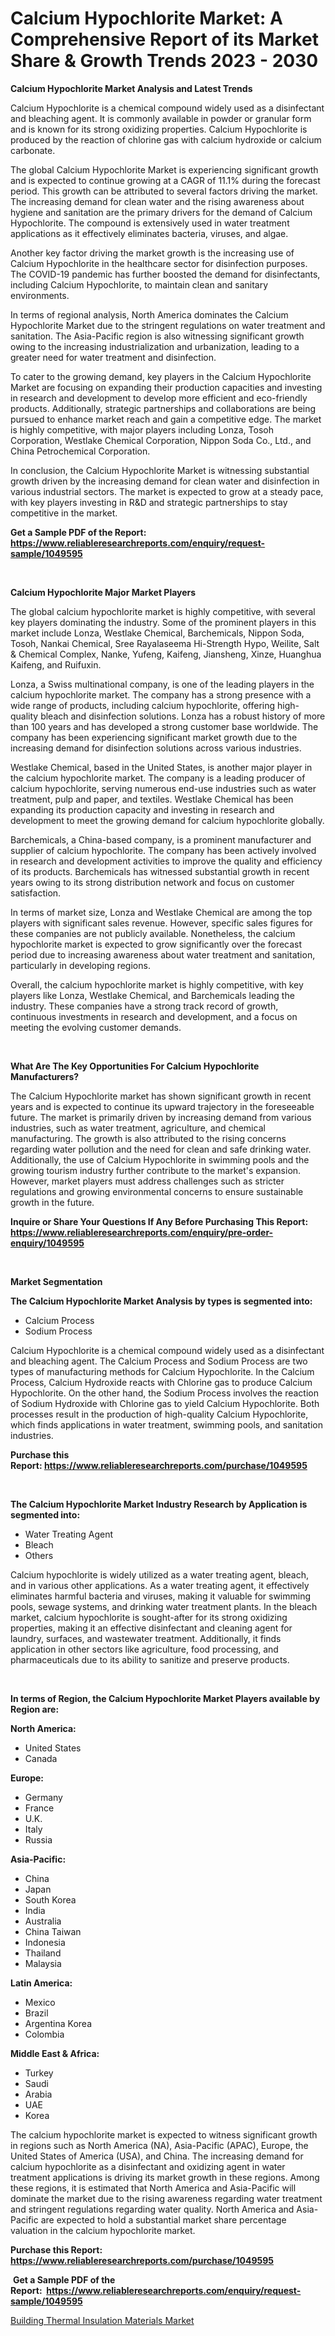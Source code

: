 <p><h1>Calcium Hypochlorite Market: A Comprehensive Report of its Market Share & Growth Trends 2023 - 2030</h1></p><p><strong>Calcium Hypochlorite Market Analysis and Latest Trends</strong></p>
<p><p>Calcium Hypochlorite is a chemical compound widely used as a disinfectant and bleaching agent. It is commonly available in powder or granular form and is known for its strong oxidizing properties. Calcium Hypochlorite is produced by the reaction of chlorine gas with calcium hydroxide or calcium carbonate.</p><p>The global Calcium Hypochlorite Market is experiencing significant growth and is expected to continue growing at a CAGR of 11.1% during the forecast period. This growth can be attributed to several factors driving the market. The increasing demand for clean water and the rising awareness about hygiene and sanitation are the primary drivers for the demand of Calcium Hypochlorite. The compound is extensively used in water treatment applications as it effectively eliminates bacteria, viruses, and algae.</p><p>Another key factor driving the market growth is the increasing use of Calcium Hypochlorite in the healthcare sector for disinfection purposes. The COVID-19 pandemic has further boosted the demand for disinfectants, including Calcium Hypochlorite, to maintain clean and sanitary environments.</p><p>In terms of regional analysis, North America dominates the Calcium Hypochlorite Market due to the stringent regulations on water treatment and sanitation. The Asia-Pacific region is also witnessing significant growth owing to the increasing industrialization and urbanization, leading to a greater need for water treatment and disinfection.</p><p>To cater to the growing demand, key players in the Calcium Hypochlorite Market are focusing on expanding their production capacities and investing in research and development to develop more efficient and eco-friendly products. Additionally, strategic partnerships and collaborations are being pursued to enhance market reach and gain a competitive edge. The market is highly competitive, with major players including Lonza, Tosoh Corporation, Westlake Chemical Corporation, Nippon Soda Co., Ltd., and China Petrochemical Corporation.</p><p>In conclusion, the Calcium Hypochlorite Market is witnessing substantial growth driven by the increasing demand for clean water and disinfection in various industrial sectors. The market is expected to grow at a steady pace, with key players investing in R&D and strategic partnerships to stay competitive in the market.</p></p>
<p><strong>Get a Sample PDF of the Report:&nbsp; <a href="https://www.reliableresearchreports.com/enquiry/request-sample/1049595">https://www.reliableresearchreports.com/enquiry/request-sample/1049595</a></strong></p>
<p>&nbsp;</p>
<p><strong>Calcium Hypochlorite Major Market Players</strong></p>
<p><p>The global calcium hypochlorite market is highly competitive, with several key players dominating the industry. Some of the prominent players in this market include Lonza, Westlake Chemical, Barchemicals, Nippon Soda, Tosoh, Nankai Chemical, Sree Rayalaseema Hi-Strength Hypo, Weilite, Salt & Chemical Complex, Nanke, Yufeng, Kaifeng, Jiansheng, Xinze, Huanghua Kaifeng, and Ruifuxin.</p><p>Lonza, a Swiss multinational company, is one of the leading players in the calcium hypochlorite market. The company has a strong presence with a wide range of products, including calcium hypochlorite, offering high-quality bleach and disinfection solutions. Lonza has a robust history of more than 100 years and has developed a strong customer base worldwide. The company has been experiencing significant market growth due to the increasing demand for disinfection solutions across various industries.</p><p>Westlake Chemical, based in the United States, is another major player in the calcium hypochlorite market. The company is a leading producer of calcium hypochlorite, serving numerous end-use industries such as water treatment, pulp and paper, and textiles. Westlake Chemical has been expanding its production capacity and investing in research and development to meet the growing demand for calcium hypochlorite globally.</p><p>Barchemicals, a China-based company, is a prominent manufacturer and supplier of calcium hypochlorite. The company has been actively involved in research and development activities to improve the quality and efficiency of its products. Barchemicals has witnessed substantial growth in recent years owing to its strong distribution network and focus on customer satisfaction.</p><p>In terms of market size, Lonza and Westlake Chemical are among the top players with significant sales revenue. However, specific sales figures for these companies are not publicly available. Nonetheless, the calcium hypochlorite market is expected to grow significantly over the forecast period due to increasing awareness about water treatment and sanitation, particularly in developing regions.</p><p>Overall, the calcium hypochlorite market is highly competitive, with key players like Lonza, Westlake Chemical, and Barchemicals leading the industry. These companies have a strong track record of growth, continuous investments in research and development, and a focus on meeting the evolving customer demands.</p></p>
<p>&nbsp;</p>
<p><strong>What Are The Key Opportunities For Calcium Hypochlorite Manufacturers?</strong></p>
<p><p>The Calcium Hypochlorite market has shown significant growth in recent years and is expected to continue its upward trajectory in the foreseeable future. The market is primarily driven by increasing demand from various industries, such as water treatment, agriculture, and chemical manufacturing. The growth is also attributed to the rising concerns regarding water pollution and the need for clean and safe drinking water. Additionally, the use of Calcium Hypochlorite in swimming pools and the growing tourism industry further contribute to the market's expansion. However, market players must address challenges such as stricter regulations and growing environmental concerns to ensure sustainable growth in the future.</p></p>
<p><strong>Inquire or Share Your Questions If Any Before Purchasing This Report: <a href="https://www.reliableresearchreports.com/enquiry/pre-order-enquiry/1049595">https://www.reliableresearchreports.com/enquiry/pre-order-enquiry/1049595</a></strong></p>
<p>&nbsp;</p>
<p><strong>Market Segmentation</strong></p>
<p><strong>The Calcium Hypochlorite Market Analysis by types is segmented into:</strong></p>
<p><ul><li>Calcium Process</li><li>Sodium Process</li></ul></p>
<p><p>Calcium Hypochlorite is a chemical compound widely used as a disinfectant and bleaching agent. The Calcium Process and Sodium Process are two types of manufacturing methods for Calcium Hypochlorite. In the Calcium Process, Calcium Hydroxide reacts with Chlorine gas to produce Calcium Hypochlorite. On the other hand, the Sodium Process involves the reaction of Sodium Hydroxide with Chlorine gas to yield Calcium Hypochlorite. Both processes result in the production of high-quality Calcium Hypochlorite, which finds applications in water treatment, swimming pools, and sanitation industries.</p></p>
<p><strong>Purchase this Report:&nbsp;<a href="https://www.reliableresearchreports.com/purchase/1049595">https://www.reliableresearchreports.com/purchase/1049595</a></strong></p>
<p>&nbsp;</p>
<p><strong>The Calcium Hypochlorite Market Industry Research by Application is segmented into:</strong></p>
<p><ul><li>Water Treating Agent</li><li>Bleach</li><li>Others</li></ul></p>
<p><p>Calcium hypochlorite is widely utilized as a water treating agent, bleach, and in various other applications. As a water treating agent, it effectively eliminates harmful bacteria and viruses, making it valuable for swimming pools, sewage systems, and drinking water treatment plants. In the bleach market, calcium hypochlorite is sought-after for its strong oxidizing properties, making it an effective disinfectant and cleaning agent for laundry, surfaces, and wastewater treatment. Additionally, it finds application in other sectors like agriculture, food processing, and pharmaceuticals due to its ability to sanitize and preserve products.</p></p>
<p>&nbsp;</p>
<p><strong>In terms of Region, the Calcium Hypochlorite Market Players available by Region are:</strong></p>
<p>
    <p> <strong> North America: </strong>
        <ul>
            <li>United States</li>
            <li>Canada</li>
        </ul>
        </p> 
    <p> <strong> Europe: </strong>
        <ul>
            <li>Germany</li>
            <li>France</li>
            <li>U.K.</li>
            <li>Italy</li>
            <li>Russia</li>
        </ul>
        </p> 
    <p> <strong> Asia-Pacific: </strong>
        <ul>
            <li>China</li>
            <li>Japan</li>
            <li>South Korea</li>
            <li>India</li>
            <li>Australia</li>
            <li>China Taiwan</li>
            <li>Indonesia</li>
            <li>Thailand</li>
            <li>Malaysia</li>
        </ul>
        </p> 
    <p> <strong> Latin America: </strong>
        <ul>
            <li>Mexico</li>
            <li>Brazil</li>
            <li>Argentina Korea</li>
            <li>Colombia</li>
        </ul>
        </p> 
    <p> <strong> Middle East & Africa: </strong>
        <ul>
            <li>Turkey</li>
            <li>Saudi</li>
            <li>Arabia</li>
            <li>UAE</li>
            <li>Korea</li>
        </ul>
    </p>
    </p>
<p><p>The calcium hypochlorite market is expected to witness significant growth in regions such as North America (NA), Asia-Pacific (APAC), Europe, the United States of America (USA), and China. The increasing demand for calcium hypochlorite as a disinfectant and oxidizing agent in water treatment applications is driving its market growth in these regions. Among these regions, it is estimated that North America and Asia-Pacific will dominate the market due to the rising awareness regarding water treatment and stringent regulations regarding water quality. North America and Asia-Pacific are expected to hold a substantial market share percentage valuation in the calcium hypochlorite market.</p></p>
<p><strong>Purchase this Report: <a href="https://www.reliableresearchreports.com/purchase/1049595">https://www.reliableresearchreports.com/purchase/1049595</a></strong></p>
<p>&nbsp;<strong>Get a Sample PDF of the Report:&nbsp;&nbsp;<a href="https://www.reliableresearchreports.com/enquiry/request-sample/1049595">https://www.reliableresearchreports.com/enquiry/request-sample/1049595</a></strong></p>
<p><strong></strong></p>
<p><p><a href="https://github.com/GroverBarry/Market-Research-Report-List-2/blob/main/building-thermal-insulation-materials-market.md">Building Thermal Insulation Materials Market</a></p></p>
